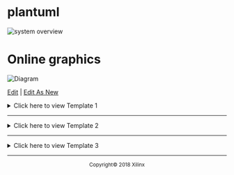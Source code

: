 # plantuml
![system overview](http://www.plantuml.com/plantuml/proxy?cache=no&src=https://raw.github.com/amantalwar04/hello-world/master/images/overview.iuml)


# Online graphics
![Diagram](http://jgraph.github.io/drawio-github/diagram.png)

<a href="http://jgraph.github.io/drawio-github/edit-diagram.html?repo=drawio-github&path=diagram.png" target="_blank">Edit</a> | <a href="https://www.draw.io/#Uhttps%3A%2F%2Fjgraph.github.io%2Fdrawio-github%2Fdiagram.png" target="_blank">Edit As New</a>



<details>
  <summary>Click here to view Template 1</summary>
  

# Template 1
<table style="width:100%">
  <tr>
  <th width="100%" colspan="6"><img src="https://www.xilinx.com/content/dam/xilinx/imgs/press/media-kits/corporate/xilinx-logo.png" width="30%"/><h1>SDAccel Development Environment Tutorials</h2>
  </th>
  </tr>
  </table>
  
  ## For Beginners
  <table style="width:100%">
  <tr>
  <th>Tutorial</th>
  <th>Kernel</th>
  <th>Description</th>
  </tr>
  <tr>
  <td>Getting Started with C Kernels</td>
  <td>C</td>
  <td>This is dummy copy. It is not meant to be read. It has been placed here solely to demonstrate the look and feel of finished, typeset text. Only for show. He who searches for meaning here will be sorely disappointed. </td>
  </tr>
  <tr>
  <td>Getting Started with RTL Kernels</td>
  <td>RTL</td>
  <td>These words are here to provide the reader with a basic impression of how actual text will appear in its final presentation. Think of them merely as actors on a paper stage, in a performance devoid of content yet rich in form. </td>
  </tr>
  </table>
  
  ## For Intermediate Users
  <table style="width:100%">
    <tr>
  <th>Tutorial</th>
  <th>Kernel</th>
  <th>Description</th>
  </tr>
  <tr>
<td>Mixing C and RTL Kernels</td>
<td>C and RTL</td>
<td>That being the case, there is really no point in your continuing to read them. After all, you have many other things you should be doing. </td>
</tr>
<tr>
<td>HLS Kernel optimizations</td>
<td>C</td>
<td>This is dummy copy. It is not meant to be read. It has been placed here solely to demonstrate the look and feel of finished, typeset text. Only for show. He who searches for meaning here will be sorely disappointed.  These words are here to provide the reader with a basic impression of how actual text will appear in its final presentation.</td>
</tr>
<tr>
<td>Profiling with SDAccel</td>
<td>C or RTL</td>
<td>Think of them merely as actors on a paper stage, in a performance devoid of content yet rich in form. That being the case, there is really no point in your continuing to read them. After all, you have many other things you should be doing. </td>
</tr>
<tr>
<td>Multiple DDR Banks</td>
<td>C or RTL</td>
<td>Some description here...</td>
</tr>
</table>
</details>

<hr/>


<details>
  <summary>Click here to view Template 2</summary>
  
# Template 2
<table style="width:100%">
  <tr>
  <th width="100%" colspan="6"><img src="https://www.xilinx.com/content/dam/xilinx/imgs/press/media-kits/corporate/xilinx-logo.png" width="30%"/><h1>SDAccel Development Environment Tutorials</h2>
  </th>
  </tr>
  <tr>
  <th>Level</th>
  <th>Tutorial</th>
  <th>Kernel</th>
  <th>Description</th>
  </tr>
  <tr>
  <td rowspan=2 align="center"><b>Beginner</b></td>
  <td>Getting Started with C Kernels</td>
  <td>C</td>
  <td>This is dummy copy. It is not meant to be read. It has been placed here solely to demonstrate the look and feel of finished, typeset text. Only for show. He who searches for meaning here will be sorely disappointed. </td>
  </tr>
  <tr>
  <td>Getting Started with RTL Kernels</td>
  <td>RTL</td>
  <td>These words are here to provide the reader with a basic impression of how actual text will appear in its final presentation. Think of them merely as actors on a paper stage, in a performance devoid of content yet rich in form. </td>
  </tr>
  <tr>
<td rowspan=4 Align="center"><b>Intermediate</b></td>
<td>Mixing C and RTL Kernels</td>
<td>C and RTL</td>
<td>That being the case, there is really no point in your continuing to read them. After all, you have many other things you should be doing. </td>
</tr>
<tr>
<td>HLS Kernel optimizations</td>
<td>C</td>
<td>This is dummy copy. It is not meant to be read. It has been placed here solely to demonstrate the look and feel of finished, typeset text. Only for show. He who searches for meaning here will be sorely disappointed.  These words are here to provide the reader with a basic impression of how actual text will appear in its final presentation.</td>
</tr>
<tr>
<td>Profiling with SDAccel</td>
<td>C or RTL</td>
<td>Think of them merely as actors on a paper stage, in a performance devoid of content yet rich in form. That being the case, there is really no point in your continuing to read them. After all, you have many other things you should be doing. </td>
</tr>
<tr>
<td>Multiple DDR Banks</td>
<td>C or RTL</td>
<td>Some description here...</td>
</tr>
</table>

</details>


<hr/>

<details>
  <summary>Click here to view Template 3</summary>

# Template 3
<table style="width:100%">
  <tr>
<th width="100%" colspan="6"><img src="https://www.xilinx.com/content/dam/xilinx/imgs/press/media-kits/corporate/xilinx-logo.png" width="30%"/><h1>SDAccel Development Environment Tutorials</h2>
</th>
</tr>
</table>

Provide a brief overview of the tutorial(s) here.

<table style="width:100%">
  <tr>
  <th>Level</th>
  <th>Tutorial</th>
  <th>Kernel</th>
  </tr>
  <tr>
  <td rowspan=4 align="center"><b>Beginner</b></td>
  <td><a href="">Getting Started with C Kernels</a></td>
  <td>C</td>
  </tr>
  <tr>
  <td colspan=2 width=100%>This is dummy copy. It is not meant to be read. It has been placed here solely to demonstrate the look and feel of finished, typeset text. Only for show. He who searches for meaning here will be sorely disappointed.  These words are here to provide the reader with a basic impression of how actual text will appear in its final presentation.</td>
  </tr>

  <tr>
  <td><a href=""> Getting Started with RTL Kernels</a></td>
  <td>RTL</td>
  </tr>

  <tr>
  <td colspan=2 width=100%><sup>We can even reduce the font size. Something like this! This is dummy copy. It is not meant to be read. It has been placed here solely to demonstrate the look and feel of finished, typeset text. Only for show. He who searches for meaning here will be sorely disappointed.  These words are here to provide the reader with a basic impression of how actual text will appear in its final presentation.</sup></td>
  </tr>

  <tr>
<td rowspan=8 Align="center"><b>Intermediate</b></td>
<td><a href="">Mixing C and RTL Kernels</a></td>
<td>C and RTL</td>
</tr>
<tr>
<td colspan=2 width=100%>This is dummy copy. It is not meant to be read. It has been placed here solely to demonstrate the look and feel of finished, typeset text. Only for show. He who searches for meaning here will be sorely disappointed.  These words are here to provide the reader with a basic impression of how actual text will appear in its final presentation.</td>
</tr>

<tr>
<td><a href="">HLS Kernel optimizations</a></td>
<td>C</td>
</tr>

<tr>
<td colspan=2 width=100%>This is dummy copy. It is not meant to be read. It has been placed here solely to demonstrate the look and feel of finished, typeset text. Only for show. He who searches for meaning here will be sorely disappointed.  These words are here to provide the reader with a basic impression of how actual text will appear in its final presentation.</td>
</tr>

<tr>
<td><a href="">Profiling with SDAccel</a></td>
<td>C or RTL</td>
</tr>

<tr>
<td colspan=2 width=100%>This is dummy copy. It is not meant to be read. It has been placed here solely to demonstrate the look and feel of finished, typeset text. Only for show. He who searches for meaning here will be sorely disappointed.  These words are here to provide the reader with a basic impression of how actual text will appear in its final presentation.</td>
</tr>

<tr>
<td><a href="">Multiple DDR Banks</a></td>
<td>C or RTL</td>
</tr>

<tr>
<td colspan=2 width=100%>This is dummy copy. It is not meant to be read. It has been placed here solely to demonstrate the look and feel of finished, typeset text. Only for show. He who searches for meaning here will be sorely disappointed.  These words are here to provide the reader with a basic impression of how actual text will appear in its final presentation.</td>
</tr>

</table>


## Hardware and Software Requirements

The SDAccel tutorials are designed to work with Zynq UltraScale+ MPSoCs. The tutorials have been verified on `provide details of boards tested or recommended` boards. Xilinx [SDSoC 2018.2 Development Environment](https://www.xilinx.com/support/download/index.html/content/xilinx/en/downloadNav/sdx-development-environments.html) is required to work with the tutorials.


## How to Download the Repository

To get a local copy of the SDSoC tutorials, clone this repository to the local system with the following command:
``` sh
git clone https://github.com/Xilinx/SDAccel_Tutorials.git SDAccel_Tutorials
```
Where `SDAccel_Tutorials` is the name of the directory where the repository will be stored on the local system. This command needs to be executed only once to retrieve the latest version of the SDAccel tutorials.

## Additional Resources and Support

- For questions and to get help on this project or your own projects, visit the [SDAccel_Tutorials Github Issues](https://github.com/Xilinx/SDAccel_Tutorials/issues).

- The source for this project is licensed under the ['Provide License Details'](./LICENSE)

 - To contribute to this project, follow the guidelines in the [Repository Contribution README](./CONTRIBUTING.md)

</details>

<hr/>
<p align="center"><sup>Copyright&copy; 2018 Xilinx</sup></p>
